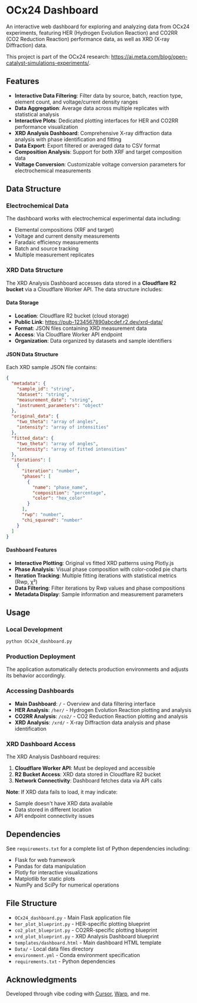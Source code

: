 # OCx24 Dashboard

An interactive web dashboard for exploring and analyzing  data from OCx24 experiments, featuring HER (Hydrogen Evolution Reaction) and CO2RR (CO2 Reduction Reaction) performance data, as well as XRD (X-ray Diffraction) data.

This project is part of the OCx24 research: https://ai.meta.com/blog/open-catalyst-simulations-experiments/.

## Features

- **Interactive Data Filtering**: Filter data by source, batch, reaction type, element count, and voltage/current density ranges
- **Data Aggregation**: Average data across multiple replicates with statistical analysis
- **Interactive Plots**: Dedicated plotting interfaces for HER and CO2RR performance visualization
- **XRD Analysis Dashboard**: Comprehensive X-ray diffraction data analysis with phase identification and fitting
- **Data Export**: Export filtered or averaged data to CSV format
- **Composition Analysis**: Support for both XRF and target composition data
- **Voltage Conversion**: Customizable voltage conversion parameters for electrochemical measurements

## Data Structure

### Electrochemical Data
The dashboard works with electrochemical experimental data including:
- Elemental compositions (XRF and target)
- Voltage and current density measurements
- Faradaic efficiency measurements
- Batch and source tracking
- Multiple measurement replicates

### XRD Data Structure
The XRD Analysis Dashboard accesses data stored in a **Cloudflare R2 bucket** via a Cloudflare Worker API. The data structure includes:

#### Data Storage
- **Location**: Cloudflare R2 bucket (cloud storage)
- **Public Link**: https://pub-1234567890abcdef.r2.dev/xrd-data/
- **Format**: JSON files containing XRD measurement data
- **Access**: Via Cloudflare Worker API endpoint
- **Organization**: Data organized by datasets and sample identifiers

#### JSON Data Structure
Each XRD sample JSON file contains:
```json
{
  "metadata": {
    "sample_id": "string",
    "dataset": "string", 
    "measurement_date": "string",
    "instrument_parameters": "object"
  },
  "original_data": {
    "two_theta": "array of angles",
    "intensity": "array of intensities"
  },
  "fitted_data": {
    "two_theta": "array of angles",
    "intensity": "array of fitted intensities"
  },
  "iterations": [
    {
      "iteration": "number",
      "phases": [
        {
          "name": "phase_name",
          "composition": "percentage",
          "color": "hex_color"
        }
      ],
      "rwp": "number",
      "chi_squared": "number"
    }
  ]
}
```

#### Dashboard Features
- **Interactive Plotting**: Original vs fitted XRD patterns using Plotly.js
- **Phase Analysis**: Visual phase composition with color-coded pie charts
- **Iteration Tracking**: Multiple fitting iterations with statistical metrics (Rwp, χ²)
- **Data Filtering**: Filter iterations by Rwp values and phase compositions
- **Metadata Display**: Sample information and measurement parameters

## Usage

### Local Development
```bash
python OCx24_dashboard.py
```

### Production Deployment
The application automatically detects production environments and adjusts its behavior accordingly.

### Accessing Dashboards
- **Main Dashboard**: `/` - Overview and data filtering interface
- **HER Analysis**: `/her/` - Hydrogen Evolution Reaction plotting and analysis
- **CO2RR Analysis**: `/co2/` - CO2 Reduction Reaction plotting and analysis  
- **XRD Analysis**: `/xrd/` - X-ray Diffraction data analysis and phase identification

### XRD Dashboard Access
The XRD Analysis Dashboard requires:
1. **Cloudflare Worker API**: Must be deployed and accessible
2. **R2 Bucket Access**: XRD data stored in Cloudflare R2 bucket
3. **Network Connectivity**: Dashboard fetches data via API calls

**Note**: If XRD data fails to load, it may indicate:
- Sample doesn't have XRD data available
- Data stored in different location
- API endpoint connectivity issues

## Dependencies

See `requirements.txt` for a complete list of Python dependencies including:
- Flask for web framework
- Pandas for data manipulation
- Plotly for interactive visualizations
- Matplotlib for static plots
- NumPy and SciPy for numerical operations

## File Structure

- `OCx24_dashboard.py` - Main Flask application file
- `her_plot_blueprint.py` - HER-specific plotting blueprint
- `co2_plot_blueprint.py` - CO2RR-specific plotting blueprint  
- `xrd_plot_blueprint.py` - XRD Analysis Dashboard blueprint
- `templates/dashboard.html` - Main dashboard HTML template
- `Data/` - Local data files directory
- `environment.yml` - Conda environment specification
- `requirements.txt` - Python dependencies

## Acknowledgments

Developed through vibe coding with [Cursor](https://cursor.sh), [Warp](https://warp.dev), and me.



